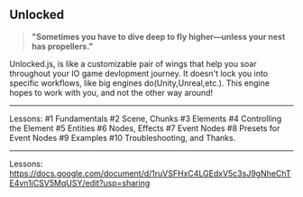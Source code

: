 ## Unlocked

> **"Sometimes you have to dive deep to fly higher—unless your nest has propellers."**

Unlocked.js, is like a customizable pair of wings that help you soar throughout your IO game devlopment journey.
It doesn't lock you into specific workflows, like big engines do(Unity,Unreal,etc.).
This engine hopes to work with you, and not the other way around!

---

Lessons:
#1 Fundamentals
#2 Scene, Chunks
#3 Elements
#4 Controlling the Element
#5 Entities
#6 Nodes, Effects
#7 Event Nodes
#8 Presets for Event Nodes
#9 Examples
#10 Troubleshooting, and Thanks.

---

Lessons:
https://docs.google.com/document/d/1ruVSFHxC4LGEdxV5c3sJ9gNheChTE4vn1jCSV5MqUSY/edit?usp=sharing
